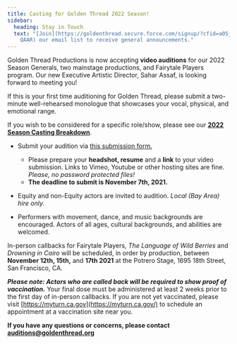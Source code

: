 ```yaml
---
title: Casting for Golden Thread 2022 Season!
sidebar:
  heading: Stay in Touch
  text: "[Join](https://goldenthread.secure.force.com/signup/?cfid=a05j000000Lsdh\
    QAAR) our email list to receive general announcements."
---
```

Golden Thread Productions is now accepting **video auditions** for our 2022 Season Generals, two mainstage productions, and Fairytale Players program. Our new Executive Artistic Director, Sahar Assaf, is looking forward to meeting you!

If this is your first time auditioning for Golden Thread, please submit a two-minute well-rehearsed monologue that showcases your vocal, physical, and emotional range.

If you wish to be considered for a specific role/show, please see our **[2022 Season Casting Breakdown](https://bit.ly/GTP22casting)**.

* Submit your audition via [this submission form.](https://forms.gle/WsVmb2ngq1zYETUJ6)

  * Please prepare your **headshot, resume** and a **link** to your video submission. Links to Vimeo, Youtube or other hosting sites are fine. *Please, no password protected files!*
  * **The deadline to submit is November 7th, 2021.**
* Equity and non-Equity actors are invited to audition. *Local (Bay Area) hire only.*
* Performers with movement, dance, and music backgrounds are encouraged. Actors of all ages, cultural backgrounds, and abilities are welcomed.

In-person callbacks for Fairytale Players, *The Language of Wild Berries* and *Drowning in Cairo* will be scheduled, in order by production, between **November 12th, 15th,** and **17th 2021** at the Potrero Stage, 1695 18th Street, San Francisco, CA. 

***Please note: Actors who are called back will be required to show proof of vaccination.*** Your final dose must be administered at least 2 weeks prior to the first day of in-person callbacks. If you are not yet vaccinated, please visit [https://myturn.ca.gov](https://myturn.ca.gov/) to schedule an appointment at a vaccination site near you.

**If you have any questions or concerns, please contact [auditions@goldenthread.org](mailto:auditions@goldenthread.org)**